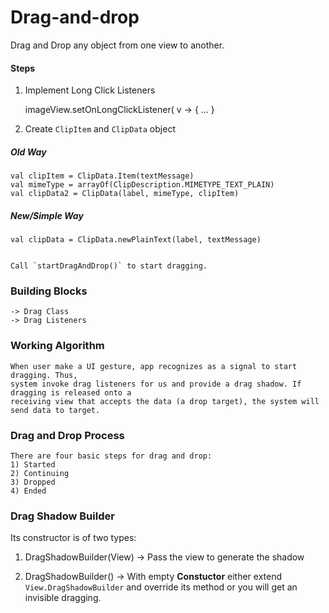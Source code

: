 # Drag-and-drop
Drag and Drop any object from one view to another.

#### Steps
1) Implement Long Click Listeners
  
    imageView.setOnLongClickListener( v -> {
        ...
    }
2) Create `ClipItem` and `ClipData` object 
##### Old Way
    val clipItem = ClipData.Item(textMessage)
    val mimeType = arrayOf(ClipDescription.MIMETYPE_TEXT_PLAIN)
    val clipData2 = ClipData(label, mimeType, clipItem)

##### New/Simple Way
    val clipData = ClipData.newPlainText(label, textMessage)


    Call `startDragAndDrop()` to start dragging.


### Building Blocks
    -> Drag Class
    -> Drag Listeners

### Working Algorithm
    When user make a UI gesture, app recognizes as a signal to start dragging. Thus, 
    system invoke drag listeners for us and provide a drag shadow. If dragging is released onto a 
    receiving view that accepts the data (a drop target), the system will send data to target.

### Drag and Drop Process
    There are four basic steps for drag and drop:
    1) Started
    2) Continuing 
    3) Dropped
    4) Ended    

### Drag Shadow Builder
  Its constructor is of two types:

  1) DragShadowBuilder(View)  -> Pass the view to generate the shadow

  2) DragShadowBuilder()      -> With empty **Constuctor** either extend `View.DragShadowBuilder` 
                                   and override its method or you will get an invisible dragging.




